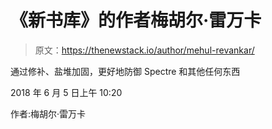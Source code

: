 # 《新书库》的作者梅胡尔·雷万卡

> 原文：<https://thenewstack.io/author/mehul-revankar/>

通过修补、盐堆加固，更好地防御 Spectre 和其他任何东西

2018 年 6 月 5 日上午 10:20

作者:梅胡尔·雷万卡
